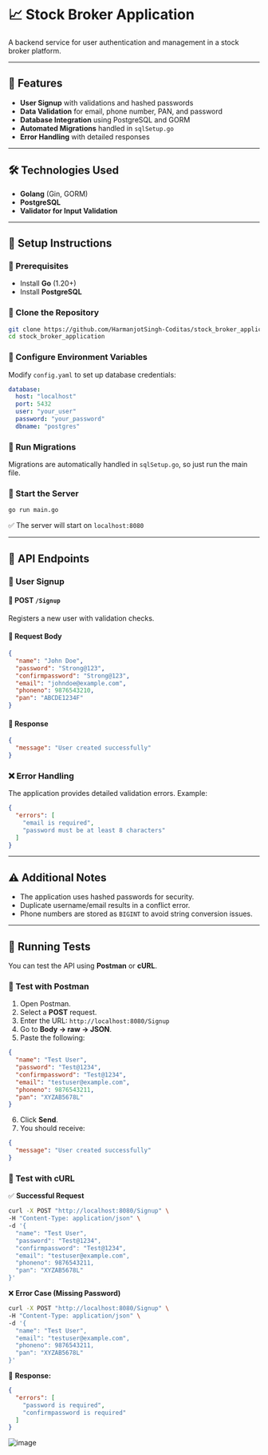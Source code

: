 # 📈 Stock Broker Application  

A backend service for user authentication and management in a stock broker platform.

---

## 🚀 Features

- **User Signup** with validations and hashed passwords
- **Data Validation** for email, phone number, PAN, and password
- **Database Integration** using PostgreSQL and GORM
- **Automated Migrations** handled in `sqlSetup.go`
- **Error Handling** with detailed responses

---

## 🛠 Technologies Used

- **Golang** (Gin, GORM)
- **PostgreSQL**
- **Validator for Input Validation**

---

## 📌 Setup Instructions

### 🔹 Prerequisites

- Install **Go** (1.20+)
- Install **PostgreSQL**

### 🔹 Clone the Repository

```sh
git clone https://github.com/HarmanjotSingh-Coditas/stock_broker_application.git
cd stock_broker_application
```

### 🔹 Configure Environment Variables
Modify `config.yaml`  to set up database credentials:

```yaml
database:
  host: "localhost"
  port: 5432
  user: "your_user"
  password: "your_password"
  dbname: "postgres"
```

### 🔹 Run Migrations
Migrations are automatically handled in `sqlSetup.go`, so just run the main file.

### 🔹 Start the Server

```sh
go run main.go
```

✅ The server will start on `localhost:8080`

---

## 📡 API Endpoints

### 🔹 User Signup

#### 📌 POST `/Signup`
Registers a new user with validation checks.

#### 🔹 Request Body

```json
{
  "name": "John Doe",
  "password": "Strong@123",
  "confirmpassword": "Strong@123",
  "email": "johndoe@example.com",
  "phoneno": 9876543210,
  "pan": "ABCDE1234F"
}
```

#### 🔹 Response

```json
{
  "message": "User created successfully"
}
```

### ❌ Error Handling
The application provides detailed validation errors. Example:

```json
{
  "errors": [
    "email is required",
    "password must be at least 8 characters"
  ]
}
```

---

## ⚠ Additional Notes

- The application uses hashed passwords for security.
- Duplicate username/email results in a conflict error.
- Phone numbers are stored as `BIGINT` to avoid string conversion issues.

---

## 🧪 Running Tests

You can test the API using **Postman** or **cURL**.

### 🔹 Test with Postman

1. Open Postman.
2. Select a **POST** request.
3. Enter the URL: `http://localhost:8080/Signup`
4. Go to **Body → raw → JSON**.
5. Paste the following:

```json
{
  "name": "Test User",
  "password": "Test@1234",
  "confirmpassword": "Test@1234",
  "email": "testuser@example.com",
  "phoneno": 9876543211,
  "pan": "XYZAB5678L"
}
```

6. Click **Send**.
7. You should receive:

```json
{
  "message": "User created successfully"
}
```

### 🔹 Test with cURL

✅ **Successful Request**

```sh
curl -X POST "http://localhost:8080/Signup" \
-H "Content-Type: application/json" \
-d '{
  "name": "Test User",
  "password": "Test@1234",
  "confirmpassword": "Test@1234",
  "email": "testuser@example.com",
  "phoneno": 9876543211,
  "pan": "XYZAB5678L"
}'
```

❌ **Error Case (Missing Password)**

```sh
curl -X POST "http://localhost:8080/Signup" \
-H "Content-Type: application/json" \
-d '{
  "name": "Test User",
  "email": "testuser@example.com",
  "phoneno": 9876543211,
  "pan": "XYZAB5678L"
}'
```

📌 **Response:**

```json
{
  "errors": [
    "password is required",
    "confirmpassword is required"
  ]
}
```

![image](https://github.com/user-attachments/assets/0a8779c2-ef42-4592-95d2-b8dab1af544b)



